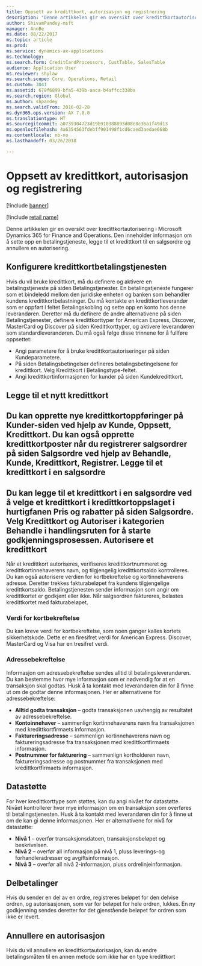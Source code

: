 ```yaml
---
title: Oppsett av kredittkort, autorisasjon og registrering
description: "Denne artikkelen gir en oversikt over kredittkortautorisering i Microsoft Dynamics 365 for Finance and Operations. Den inneholder informasjon om å sette opp en betalingstjeneste, legge til et kredittkort til en salgsordre og annullere en autorisering."
author: ShivamPandey-msft
manager: AnnBe
ms.date: 08/22/2017
ms.topic: article
ms.prod: 
ms.service: dynamics-ax-applications
ms.technology: 
ms.search.form: CreditCardProcessors, CustTable, SalesTable
audience: Application User
ms.reviewer: shylaw
ms.search.scope: Core, Operations, Retail
ms.custom: 3041
ms.assetid: 678f6899-bfa5-439b-aaca-b4affcc338ba
ms.search.region: Global
ms.author: shpandey
ms.search.validFrom: 2016-02-28
ms.dyn365.ops.version: AX 7.0.0
ms.translationtype: HT
ms.sourcegitcommit: a0739304723d19b910388893d08e8c36a1f49d13
ms.openlocfilehash: 4a6354563fdebff901498f1cd6caed3aedae668b
ms.contentlocale: nb-no
ms.lasthandoff: 03/26/2018

---
```


# <a name="credit-card-setup-authorization-and-capture"></a>Oppsett av kredittkort, autorisasjon og registrering

[!include [banner](../includes/banner.md)]

[!include [retail name](../includes/retail-name.md)]

Denne artikkelen gir en oversikt over kredittkortautorisering i Microsoft Dynamics 365 for Finance and Operations. Den inneholder informasjon om å sette opp en betalingstjeneste, legge til et kredittkort til en salgsordre og annullere en autorisering.

<a name="setting-up-the-credit-card-payment-service"></a>Konfigurere kredittkortbetalingstjenesten
------------------------------------------

Hvis du vil bruke kredittkort, må du definere og aktivere en betalingstjeneste på siden Betalingstjenester. En betalingstjeneste fungerer som et bindeledd mellom den juridiske enheten og banken som behandler kundens kredittkortbelastninger. Du må kontakte en kredittkortleverandør som er oppført i feltet Betalingskobling og sette opp en konto hos denne leverandøren. Deretter må du definere de andre alternativene på siden Betalingstjenester, definere kredittkorttyper for American Express, Discover, MasterCard og Discover på siden Kredittkorttyper, og aktivere leverandøren som standardleverandøren. Du må også følge disse trinnene for å fullføre oppsettet:
-   Angi parametere for å bruke kredittkortautoriseringer på siden Kundeparametere.
-   På siden Betalingsbetingelser defineres betalingsbetingelsene for kredittkort. Velg Kredittkort i Betalingstype-feltet.
-   Angi kredittkortinformasjonen for kunder på siden Kundekredittkort.

## <a name="adding-a-new-credit-card"></a>Legge til et nytt kredittkort
Du kan opprette nye kredittkortoppføringer på Kunder-siden ved hjelp av Kunde, Oppsett, Kredittkort. Du kan også opprette kredittkortposter når du registrerer salgsordrer på siden Salgsordre ved hjelp av Behandle, Kunde, Kredittkort, Registrer.
Legge til et kredittkort i en salgsordre
-------------------------------------

Du kan legge til et kredittkort i en salgsordre ved å velge et kredittkort i kredittkortoppslaget i hurtigfanen Pris og rabatter på siden Salgsordre. Velg Kredittkort og Autoriser i kategorien Behandle i handlingsruten for å starte godkjenningsprosessen.
Autorisere et kredittkort
-------------------------

Når et kredittkort autoriseres, verifiseres kredittkortnummeret og kredittkortinnehaverens navn, og tilgjengelig kredittkortsaldo kontrolleres. Du kan også autorisere verdien for kortbekreftelse og kortinnehaverens adresse. Deretter trekkes fakturabeløpet fra kundens tilgjengelige kredittkortsaldo. Betalingstjenesten sender informasjon som angir om kredittkortet er godkjent eller ikke. Når salgsordren faktureres, belastes kredittkortet med fakturabeløpet.

### <a name="card-verification-value"></a>Verdi for kortbekreftelse

Du kan kreve verdi for kortbekreftelse, som noen ganger kalles kortets sikkerhetskode. Dette er en firesifret verdi for American Express. Discover, MasterCard og Visa har en tresifret verdi.

### <a name="address-verification"></a>Adressebekreftelse

Informasjon om adressebekreftelse sendes alltid til betalingsleverandøren. Du kan bestemme hvor mye informasjon som er nødvendig for at en transaksjon skal godtas. Husk å ta kontakt med leverandøren din for å finne ut om de godtar denne informasjonen. Her er alternativene for adressebekreftelse:
-   **Alltid godta transaksjon** – godta transaksjonen uavhengig av resultatet av adressebekreftelse.
-   **Kontoinnehaver** – sammenlign kortinnehaverens navn fra transaksjonen med kredittkortfirmaets informasjon.
-   **Faktureringsadresse** – sammenlign kortinnehaverens navn og faktureringsadresse fra transaksjonen med kredittkortfirmaets informasjon.
-   **Postnummer for fakturering** – sammenlign kortholderen navn, faktureringsadresse og postnummer fra transaksjonen med kredittkortfirmaets informasjon.

## <a name="data-support"></a>Datastøtte
For hver kredittkorttype som støttes, kan du angi nivået for datastøtte. Nivået kontrollerer hvor mye informasjon om en transaksjon som overføres til betalingstjenesten. Husk å ta kontakt med leverandøren din for å finne ut om de kan gi denne informasjonen. Her er alternativene for nivå for datastøtte:
-   **Nivå 1** – overfør transaksjonsdatoen, transaksjonsbeløpet og beskrivelsen.
-   **Nivå 2** – overfør all informasjon på nivå 1, pluss leverings-og forhandleradresser og avgiftsinformasjon.
-   **Nivå 3** – overfør all nivå 2-informasjon, pluss ordrelinjeinformasjon.

## <a name="partial-payments"></a>Delbetalinger
Hvis du sender en del av en ordre, registreres beløpet for den delvise ordren, og autorisasjonen, som var for beløpet for hele ordren, lukkes. En ny godkjenning sendes deretter for det gjenstående beløpet for ordren som ikke er levert.

## <a name="voiding-an-authorization"></a>Annullere en autorisasjon 
Hvis du vil annullere en kredittkortautorisasjon, kan du endre betalingsmåten til en annen metode som ikke har en type kredittkort






